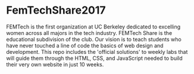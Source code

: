 # FemTechShare2017
FEMTech is the first organization at UC Berkeley dedicated to excelling women across all majors in the tech industry. FEMTech Share is the educational subdivision of the club. Our vision is to teach students who have never touched a line of code the basics of web design and development.  This repo includes the 'official solutions' to weekly labs that will guide them through the HTML, CSS, and JavaScript needed to build their very own website in just 10 weeks.
